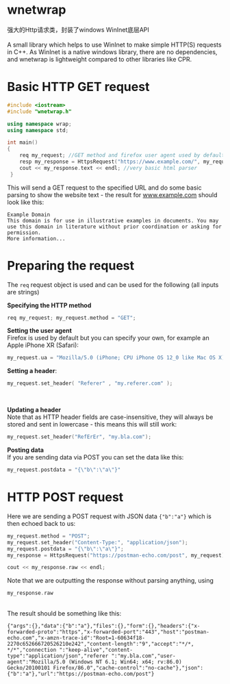 # wnetwrap
强大的Http请求类，封装了windows WinInet底层API<br><br>
A small library which helps to use WinInet to make simple HTTP(S) requests in C++. As WinInet is a native windows library, there are no dependencies, and wnetwrap is lightweight compared to other libraries like CPR.

# Basic HTTP GET request

```c++
#include <iostream>
#include "wnetwrap.h"

using namespace wrap;
using namespace std;

int main()
{
	req my_request; //GET method and firefox user agent used by default
	resp my_response = HttpsRequest("https://www.example.com/", my_request);
	cout << my_response.text << endl; //very basic html parser
 }
  ```
  This will send a GET request to the specified URL and do some basic parsing to show the website text - the result for www.example.com should look like this:
```
Example Domain
This domain is for use in illustrative examples in documents. You may use this domain in literature without prior coordination or asking for permission.
More information...
```

# Preparing the request

The `req` request object is used and can be used for the following (all inputs are strings)

**Specifying the HTTP method**<br>
```c++ 
req my_request; my_request.method = "GET";
```

**Setting the user agent**<br>
Firefox is used by default but you can specify your own, for example an Apple iPhone XR (Safari):<br>
```c++ 
my_request.ua = "Mozilla/5.0 (iPhone; CPU iPhone OS 12_0 like Mac OS X) AppleWebKit/605.1.15 (KHTML, like Gecko) Version/12.0 Mobile/15E148 Safari/604.1";
```


**Setting a header**:<br>
```c++ 
my_request.set_header( "Referer" , "my.referer.com" );
```
<br>

**Updating a header**<br>Note that as HTTP header fields are case-insensitive, they will always be stored and sent in lowercase - this means this will still work:<br>
```c++ 
my_request.set_header("RefErEr", "my.bla.com");
``` 

**Posting data**<br>
If you are sending data via POST you can set the data like this:<br>
```c++ 
my_request.postdata = "{\"b\":\"a\"}"
```


# HTTP POST request
Here we are sending a POST request with JSON data `{"b":"a"}` which is then echoed back to us:<br>

```c++
my_request.method = "POST";
my_request.set_header("Content-Type:", "application/json");
my_request.postdata = "{\"b\":\"a\"}";
my_response = HttpsRequest("https://postman-echo.com/post", my_request);

cout << my_response.raw << endl;
```

Note that we are outputting the response without parsing anything, using 
```c++ 
my_response.raw
```
<br> The result should be something like this: <br>

```
{"args":{},"data":{"b":"a"},"files":{},"form":{},"headers":{"x-forwarded-proto":"https","x-forwarded-port":"443","host":"postman-echo.com","x-amzn-trace-id":"Root=1-60634f18-2270c652666720526210e242","content-length":"9","accept":"*/*, */*","connection ":"keep-alive","content-type":"application/json","referer ":"my.bla.com","user-agent":"Mozilla/5.0 (Windows NT 6.1; Win64; x64; rv:86.0) Gecko/20100101 Firefox/86.0","cache-control":"no-cache"},"json":{"b":"a"},"url":"https://postman-echo.com/post"}
```

  
